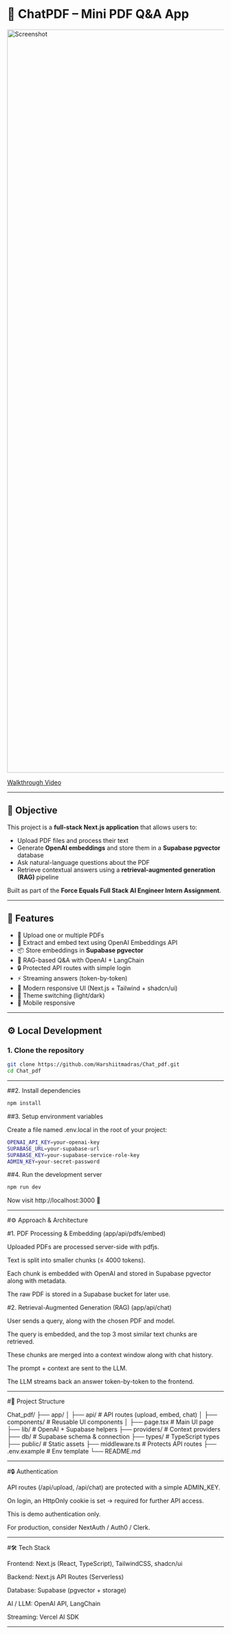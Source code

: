 # 📘 ChatPDF – Mini PDF Q&A App

<img width="1727" alt="Screenshot" src="https://github.com/trangiabach/chat-pdf/assets/62537937/e0518c85-295f-4b39-8254-0b9b05a93f49">

[Walkthrough Video](https://drive.google.com/file/d/1fSoZTbu8a_s8J6-6utZfVOLvijlDH97j/view?usp=sharing)

---

## 🎯 Objective
This project is a **full-stack Next.js application** that allows users to:
- Upload PDF files and process their text  
- Generate **OpenAI embeddings** and store them in a **Supabase pgvector** database  
- Ask natural-language questions about the PDF  
- Retrieve contextual answers using a **retrieval-augmented generation (RAG)** pipeline  

Built as part of the **Force Equals Full Stack AI Engineer Intern Assignment**.

---

## 🚀 Features
- 📂 Upload one or multiple PDFs  
- 🧠 Extract and embed text using OpenAI Embeddings API  
- 📦 Store embeddings in **Supabase pgvector**  
- 🤖 RAG-based Q&A with OpenAI + LangChain  
- 🔒 Protected API routes with simple login  
- ⚡ Streaming answers (token-by-token)  
- 🎨 Modern responsive UI (Next.js + Tailwind + shadcn/ui)  
- 🌙 Theme switching (light/dark)  
- 📱 Mobile responsive  

---

## ⚙️ Local Development

### 1. Clone the repository
```bash
git clone https://github.com/Harshiitmadras/Chat_pdf.git
cd Chat_pdf
```
---
##2. Install dependencies
```bash
npm install
```

##3. Setup environment variables

Create a file named .env.local in the root of your project:
```bash
OPENAI_API_KEY=your-openai-key
SUPABASE_URL=your-supabase-url
SUPABASE_KEY=your-supabase-service-role-key
ADMIN_KEY=your-secret-password
```
##4. Run the development server
```bash
npm run dev
```
Now visit http://localhost:3000 🚀


---

#⚙️ Approach & Architecture

#1. PDF Processing & Embedding (app/api/pdfs/embed)

Uploaded PDFs are processed server-side with pdfjs.

Text is split into smaller chunks (≤ 4000 tokens).

Each chunk is embedded with OpenAI and stored in Supabase pgvector along with metadata.

The raw PDF is stored in a Supabase bucket for later use.


#2. Retrieval-Augmented Generation (RAG) (app/api/chat)

User sends a query, along with the chosen PDF and model.

The query is embedded, and the top 3 most similar text chunks are retrieved.

These chunks are merged into a context window along with chat history.

The prompt + context are sent to the LLM.

The LLM streams back an answer token-by-token to the frontend.



---

#📂 Project Structure

Chat_pdf/
├── app/
│   ├── api/          # API routes (upload, embed, chat)
│   ├── components/   # Reusable UI components
│   ├── page.tsx      # Main UI page
├── lib/              # OpenAI + Supabase helpers
├── providers/        # Context providers
├── db/               # Supabase schema & connection
├── types/            # TypeScript types
├── public/           # Static assets
├── middleware.ts     # Protects API routes
├── .env.example      # Env template
└── README.md


---

#🔒 Authentication

API routes (/api/upload, /api/chat) are protected with a simple ADMIN_KEY.

On login, an HttpOnly cookie is set → required for further API access.

This is demo authentication only.

For production, consider NextAuth / Auth0 / Clerk.



---

#🛠️ Tech Stack

Frontend: Next.js (React, TypeScript), TailwindCSS, shadcn/ui

Backend: Next.js API Routes (Serverless)

Database: Supabase (pgvector + storage)

AI / LLM: OpenAI API, LangChain

Streaming: Vercel AI SDK



---
